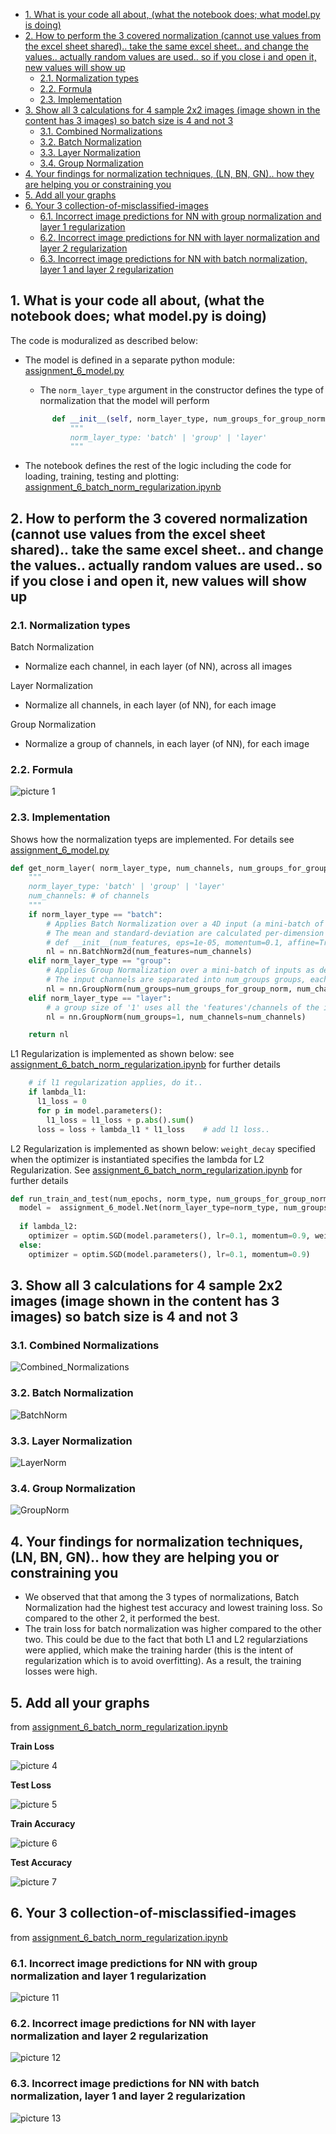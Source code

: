 - [1. What is your code all about, (what the notebook does; what model.py is doing)](#1-what-is-your-code-all-about-what-the-notebook-does-what-modelpy-is-doing)
- [2. How to perform the 3 covered normalization (cannot use values from the excel sheet shared).. take the same excel sheet.. and change the values.. actually random values are used.. so if you close i and open it, new values will show up](#2-how-to-perform-the-3-covered-normalization-cannot-use-values-from-the-excel-sheet-shared-take-the-same-excel-sheet-and-change-the-values-actually-random-values-are-used-so-if-you-close-i-and-open-it-new-values-will-show-up)
  - [2.1. Normalization types](#21-normalization-types)
  - [2.2. Formula](#22-formula)
  - [2.3. Implementation](#23-implementation)
- [3. Show all 3 calculations for 4 sample 2x2 images (image shown in the content has 3 images) so batch size is 4 and not 3](#3-show-all-3-calculations-for-4-sample-2x2-images-image-shown-in-the-content-has-3-images-so-batch-size-is-4-and-not-3)
  - [3.1. Combined Normalizations](#31-combined-normalizations)
  - [3.2. Batch Normalization](#32-batch-normalization)
  - [3.3. Layer Normalization](#33-layer-normalization)
  - [3.4. Group Normalization](#34-group-normalization)
- [4. Your findings for normalization techniques, (LN, BN, GN).. how they are helping you or constraining you](#4-your-findings-for-normalization-techniques-ln-bn-gn-how-they-are-helping-you-or-constraining-you)
- [5. Add all your graphs](#5-add-all-your-graphs)
- [6. Your 3 collection-of-misclassified-images](#6-your-3-collection-of-misclassified-images)
  - [6.1. Incorrect image predictions for NN with group normalization and layer 1 regularization](#61-incorrect-image-predictions-for-nn-with-group-normalization-and-layer-1-regularization)
  - [6.2. Incorrect image predictions for NN with layer normalization and layer 2 regularization](#62-incorrect-image-predictions-for-nn-with-layer-normalization-and-layer-2-regularization)
  - [6.3. Incorrect image predictions for NN with batch normalization, layer 1 and layer 2 regularization](#63-incorrect-image-predictions-for-nn-with-batch-normalization-layer-1-and-layer-2-regularization)

## 1. What is your code all about, (what the notebook does; what model.py is doing)

The code is moduralized as described below:

- The model is defined in a separate python module: [assignment_6_model.py](assignment_6_model.py)
  - The `norm_layer_type` argument in the constructor defines the type of normalization that the model will perform

  ```python
        def __init__(self, norm_layer_type, num_groups_for_group_norm=None):
            """
            norm_layer_type: 'batch' | 'group' | 'layer'
            """
  ```

- The notebook defines the rest of the logic including the code for loading, training, testing and plotting: [assignment_6_batch_norm_regularization.ipynb](assignment_6_batch_norm_regularization.ipynb)

## 2. How to perform the 3 covered normalization (cannot use values from the excel sheet shared).. take the same excel sheet.. and change the values.. actually random values are used.. so if you close i and open it, new values will show up

### 2.1. Normalization types

Batch Normalization

- Normalize each channel, in each layer (of NN), across all images

Layer Normalization

- Normalize all channels, in each layer (of NN), for each image

Group Normalization

- Normalize a group of channels, in each layer (of NN), for each image

### 2.2. Formula

![picture 1](images/a8818051fa52606b6c92102d140d8be099807bda7da1d22c5296d82a3767db3a.png)  

### 2.3. Implementation

Shows how the normalization tyeps are implemented.  For details see [assignment_6_model.py](assignment_6_model.py)

```python
def get_norm_layer( norm_layer_type, num_channels, num_groups_for_group_norm=None):
    """
    norm_layer_type: 'batch' | 'group' | 'layer'
    num_channels: # of channels
    """
    if norm_layer_type == "batch":
        # Applies Batch Normalization over a 4D input (a mini-batch of 2D inputs with additional channel dimension) as described in the paper Batch Normalization: Accelerating Deep Network Training by Reducing Internal Covariate Shift <https://arxiv.org/abs/1502.03167>__ .        #
        # The mean and standard-deviation are calculated per-dimension over the mini-batches and \gamma and \beta are learnable parameter vectors of size C (where C is the input size). By default, the elements of \gamma are set to 1 and the elements of \beta are set to 0. The standard-deviation is calculated via the biased estimator, equivalent to torch.var(input, unbiased=False).        #
        # def __init__(num_features, eps=1e-05, momentum=0.1, affine=True, track_running_stats=True)
        nl = nn.BatchNorm2d(num_features=num_channels)
    elif norm_layer_type == "group":
        # Applies Group Normalization over a mini-batch of inputs as described in the paper Group Normalization
        # The input channels are separated into num_groups groups, each containing num_channels / num_groups channels. The mean and standard-deviation are calculated separately over the each group. \gammaγ and \betaβ are learnable per-channel affine transform parameter vectors of size num_channels if affine is True. The standard-deviation is calculated via the biased estimator, equivalent to torch.var(input, unbiased=False).
        nl = nn.GroupNorm(num_groups=num_groups_for_group_norm, num_channels=num_channels)
    elif norm_layer_type == "layer":
        # a group size of '1' uses all the 'features'/channels of the image: essentially a 'layer norm'
        nl = nn.GroupNorm(num_groups=1, num_channels=num_channels)

    return nl
```

L1 Regularization is implemented as shown below: see [assignment_6_batch_norm_regularization.ipynb](assignment_6_batch_norm_regularization.ipynb) for further details

```python
    # if l1 regularization applies, do it..
    if lambda_l1:
      l1_loss = 0
      for p in model.parameters():
        l1_loss = l1_loss + p.abs().sum()
      loss = loss + lambda_l1 * l1_loss    # add l1 loss..
```

L2 Regularization is implemented as shown below:  `weight_decay` specified when the optimizer is instantiated specifies the lambda for L2 Regularization.  See [assignment_6_batch_norm_regularization.ipynb](assignment_6_batch_norm_regularization.ipynb) for further details

```python
def run_train_and_test(num_epochs, norm_type, num_groups_for_group_norm=None, lambda_l1=None, lambda_l2=None, num_batches=None) -> TrainTestLossAccuracy: 
  model =  assignment_6_model.Net(norm_layer_type=norm_type, num_groups_for_group_norm=num_groups_for_group_norm).to(device)
  
  if lambda_l2:
    optimizer = optim.SGD(model.parameters(), lr=0.1, momentum=0.9, weight_decay=lambda_l2)
  else:
    optimizer = optim.SGD(model.parameters(), lr=0.1, momentum=0.9)

```

## 3. Show all 3 calculations for 4 sample 2x2 images (image shown in the content has 3 images) so batch size is 4 and not 3

### 3.1. Combined Normalizations
![Combined_Normalizations](images/Combined_Normalizations.PNG)

### 3.2. Batch Normalization
![BatchNorm](images/BatchNorm.PNG)

### 3.3. Layer Normalization
![LayerNorm](images/LayerNorm.PNG)

### 3.4. Group Normalization
![GroupNorm](images/GroupNorm.PNG)

## 4. Your findings for normalization techniques, (LN, BN, GN).. how they are helping you or constraining you

- We observed that that among the 3 types of normalizations, Batch Normalization had the highest test accuracy and lowest training loss.  So compared to the other 2, it performed the best.
- The train loss for batch normalization was higher compared to the other two.  This could be due to the fact that both L1 and L2 regularziations were applied, which make the training harder (this is the intent of regularization which is to avoid overfitting).  As a result, the training losses were high.

## 5. Add all your graphs

from [assignment_6_batch_norm_regularization.ipynb](assignment_6_batch_norm_regularization.ipynb)

<!-- ![picture 2](images/f93f1d9a931d68481aca42290300eebbaf4c2725f209e437619c339a4936e273.png)  
![picture 3](images/f93f1d9a931d68481aca42290300eebbaf4c2725f209e437619c339a4936e273.png)   -->

**Train Loss**

![picture 4](images/f28ff7a6fab01a096dbfee2db79fe1cd0b9306a356049c495fdce0075db96f50.png)  

**Test Loss**

![picture 5](images/82199845c59cd5764343cffa3e7730a65458720ab0b9ea785356070f41714842.png)  

**Train Accuracy**

![picture 6](images/eb09756119a8883623c3d3b74c77e0feeba241eca2698254ecd4515191268b62.png)  

**Test Accuracy**

![picture 7](images/25ba1fff1a81cec2559ed0cce6cf37083b93a538563ad40ecbb2df5d462b1eec.png)  

## 6. Your 3 collection-of-misclassified-images

from [assignment_6_batch_norm_regularization.ipynb](assignment_6_batch_norm_regularization.ipynb)

### 6.1. Incorrect image predictions for NN with group normalization and layer 1 regularization

<!-- ![picture 8](images/3ef3596aaa31d732ad04cbbeee4e85b44ac7c2eb00d5f60eb3ab704d021f76f4.png)  -->

![picture 11](images/3c0e9b800916490a6b0e8243c9bded7e43f4a20956b48b6bbfbc85ea5c659dac.png)  

### 6.2. Incorrect image predictions for NN with layer normalization and layer 2 regularization

<!-- ![picture 9](images/551a2db72197ba216802fd8541d915402d86a678346a3b98e0c1e3232d1f1802.png)   -->
![picture 12](images/e1b9dc28451dd6199772d700e4aa41ea20d24e97cdc6afa3ced35df1000f90b1.png)  

### 6.3. Incorrect image predictions for NN with batch normalization, layer 1 and layer 2 regularization

<!-- ![picture 10](images/a56f88936a6695761ebdacc816e7f2c7802409e560d5155a38c54db8fe6dcd9b.png)   -->
![picture 13](images/cbad068ff6cb595c95ab2aceaf7bea01ddc2f82da9560830a16b31906ce58f88.png)  
